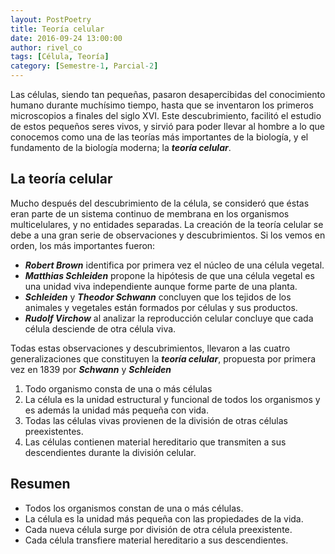 ```yaml
---
layout: PostPoetry
title: Teoría celular
date: 2016-09-24 13:00:00
author: rivel_co
tags: [Célula, Teoría]
category: [Semestre-1, Parcial-2]
---
```


Las células, siendo tan pequeñas, pasaron desapercibidas del conocimiento humano durante muchísimo tiempo, hasta que se inventaron los primeros microscopios a finales del siglo XVI. Este descubrimiento, facilitó el estudio de estos pequeños seres vivos, y sirvió para poder llevar al hombre a lo que conocemos como una de las teorías más importantes de la biología, y el fundamento de la biología moderna; la ***teoría celular***.

## La teoría celular

Mucho después del descubrimiento de la célula, se consideró que éstas eran parte de un sistema continuo de membrana en los organismos multicelulares, y no entidades separadas. La creación de la teoría celular se debe a una gran serie de observaciones y descubrimientos. Si los vemos en orden, los más importantes fueron:

- ***Robert Brown*** identifica por primera vez el núcleo de una célula vegetal.
- ***Matthias Schleiden*** propone la hipótesis de que una célula vegetal es una unidad viva independiente aunque forme parte de una planta.
- ***Schleiden*** y ***Theodor Schwann*** concluyen que los tejidos de los animales y vegetales están formados por células y sus productos.
- ***Rudolf Virchow*** al analizar la reproducción celular concluye que cada célula desciende de otra célula viva.

Todas estas observaciones y descubrimientos, llevaron a las cuatro generalizaciones que constituyen la ***teoría celular***, propuesta por primera vez en 1839 por ***Schwann*** y ***Schleiden***

1. Todo organismo consta de una o más células
2. La célula es la unidad estructural y funcional de todos los organismos y es además la unidad más pequeña con vida.
3. Todas las células vivas provienen de la división de otras células preexistentes.
4. Las células contienen material hereditario que transmiten a sus descendientes durante la división celular.

## Resumen

- Todos los organismos constan de una o más células.
- La célula es la unidad más pequeña con las propiedades de la vida.
- Cada nueva célula surge por división de otra célula preexistente.
- Cada célula transfiere material hereditario a sus descendientes.


